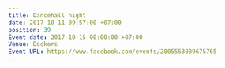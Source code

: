 ```yaml
---
title: Dancehall night
date: 2017-10-11 09:57:00 +07:00
position: 39
Event date: 2017-10-15 00:00:00 +07:00
Venue: Dockers
Event URL: https://www.facebook.com/events/2005553009675765
---
```


